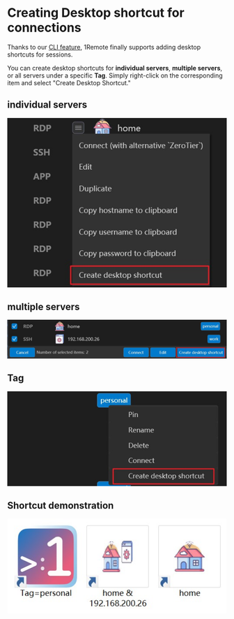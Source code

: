 # Creating Desktop shortcut for connections

Thanks to our [CLI feature](cli.md), 1Remote finally supports adding desktop shortcuts for sessions.

You can create desktop shortcuts for **individual servers**, **multiple servers**, or all servers under a specific **Tag**. Simply right-click on the corresponding item and select "Create Desktop Shortcut."

## individual servers

![individual servers](img/desktop-shortcut-for-connection1.jpg)

## multiple servers

![multiple servers](img/desktop-shortcut-for-connection2.jpg)

## Tag

![tag](img/desktop-shortcut-for-connection3.jpg)

## Shortcut demonstration

![demo](img/desktop-shortcut-for-connection4.jpg)

